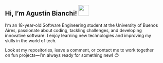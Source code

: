 <h2><b>Hi, I’m Agustín Bianchi!</b> <img src="https://media.giphy.com/media/hvRJCLFzcasrR4ia7z/giphy.gif" width="35"></h2>

I’m an 18-year-old Software Engineering student at the University of Buenos Aires, passionate about coding, tackling challenges, and developing innovative software. I enjoy learning new technologies and improving my skills in the world of tech.

Look at my repositories, leave a comment, or contact me to work together on fun projects—I’m always ready for something new! 😊
